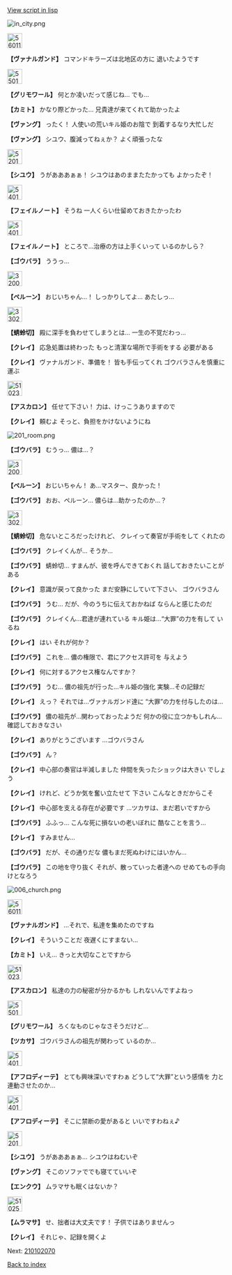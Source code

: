 [View script in lisp](../scripts/210102060.txt)

![in_city.png](../images/backgrounds/in_city.png)

<img src="../images/units/5601111.png" alt="5601111.png" height="34"/>

**【ヴァナルガンド】**
コマンドキラーズは北地区の方に
退いたようです

<img src="../images/units/5501711.png" alt="5501711.png" height="34"/>

**【グリモワール】**
何とか凌いだって感じね…
でも…

**【カミト】**
かなり際どかった…
兄貴達が来てくれて助かったよ

**【ヴァング】**
ったく！
人使いの荒いキル姫のお陰で
到着するなり大忙しだ

**【ヴァング】**
シユウ、腹減ってねぇか？
よく頑張ったな

<img src="../images/units/5201911.png" alt="5201911.png" height="34"/>

**【シユウ】**
うがあああぁぁ！
シユウはあのままたたかっても
よかったぞ！

<img src="../images/units/5401911.png" alt="5401911.png" height="34"/>

**【フェイルノート】**
そうね
一人くらい仕留めておきたかったわ

<img src="../images/units/5401911.png" alt="5401911.png" height="34"/>

**【フェイルノート】**
ところで…治療の方は上手くいって
いるのかしら？

**【ゴウバラ】**
ううっ…

<img src="../images/units/3200811.png" alt="3200811.png" height="34"/>

**【ペルーン】**
おじいちゃん…！
しっかりしてよ…
あたしっ…

<img src="../images/units/3302411.png" alt="3302411.png" height="34"/>

**【蜻蛉切】**
殿に深手を負わせてしまうとは…
一生の不覚だわっ…

**【クレイ】**
応急処置は終わった
もっと清潔な場所で手術をする
必要がある

**【クレイ】**
ヴァナルガンド、準備を！
皆も手伝ってくれ
ゴウバラさんを慎重に運ぶ

<img src="../images/units/5102311.png" alt="5102311.png" height="34"/>

**【アスカロン】**
任せて下さい！
力は、けっこうありますので

**【クレイ】**
頼むよ
そっと、負担をかけないようにね

![201_room.png](../images/backgrounds/201_room.png)

**【ゴウバラ】**
むうっ…
儂は…？

<img src="../images/units/3200811.png" alt="3200811.png" height="34"/>

**【ペルーン】**
おじいちゃん！
あ…マスター、良かった！

**【ゴウバラ】**
おお、ペルーン…
儂らは…助かったのか…？

<img src="../images/units/3302411.png" alt="3302411.png" height="34"/>

**【蜻蛉切】**
危ないところだったけれど、
クレイって奏官が手術をして
くれたの

**【ゴウバラ】**
クレイくんが…
そうか…

**【ゴウバラ】**
蜻蛉切…
すまんが、彼を呼んできておくれ
話しておきたいことがある

**【クレイ】**
意識が戻って良かった
まだ安静にしていて下さい、
ゴウバラさん

**【ゴウバラ】**
うむ…
だが、今のうちに伝えておかねば
ならんと感じたのだ

**【ゴウバラ】**
クレイくん…君達が連れている
キル姫は…“大罪”の力を有して
いるね

**【クレイ】**
はい
それが何か？

**【ゴウバラ】**
これを…
儂の権限で、君にアクセス許可を
与えよう

**【クレイ】**
何に対するアクセス権なんですか？

**【ゴウバラ】**
うむ…
儂の祖先が行った…キル姫の強化
実験…その記録だ

**【クレイ】**
えっ？
それでは…ヴァナルガンド達に
“大罪”の力を付与したのは…

**【ゴウバラ】**
儂の祖先が…関わっておったようだ
何かの役に立つかもしれん…
確認しておきなさい

**【クレイ】**
ありがとうございます
…ゴウバラさん

**【ゴウバラ】**
ん？

**【クレイ】**
中心部の奏官は半減しました
仲間を失ったショックは大きい
でしょう

**【クレイ】**
けれど、どうか気を奮い立たせて
下さい
こんなときだからこそ

**【クレイ】**
中心部を支える存在が必要です
…ツカサは、まだ若いですから

**【ゴウバラ】**
ふふっ…
こんな死に損ないの老いぼれに
酷なことを言う…

**【クレイ】**
すみません…

**【ゴウバラ】**
だが、その通りだな
儂もまだ死ぬわけにはいかん…

**【ゴウバラ】**
この地を守り抜く
それが、散っていった者達への
せめてもの手向けとなろう

![006_church.png](../images/backgrounds/006_church.png)

<img src="../images/units/5601111.png" alt="5601111.png" height="34"/>

**【ヴァナルガンド】**
…それで、私達を集めたのですね

**【クレイ】**
そういうことだ
夜遅くにすまない…

**【カミト】**
いえ…
きっと大切なことですから

<img src="../images/units/5102311.png" alt="5102311.png" height="34"/>

**【アスカロン】**
私達の力の秘密が分かるかも
しれないんですよねっ

<img src="../images/units/5501711.png" alt="5501711.png" height="34"/>

**【グリモワール】**
ろくなものじゃなさそうだけど…

**【ツカサ】**
ゴウバラさんの祖先が関わって
いるのか…

<img src="../images/units/5401311.png" alt="5401311.png" height="34"/>

**【アフロディーテ】**
とても興味深いですわぁ
どうして“大罪”という感情を
力と連動させたのか…

<img src="../images/units/5401311.png" alt="5401311.png" height="34"/>

**【アフロディーテ】**
そこに禁断の愛があると
いいですわねぇ♪

<img src="../images/units/5201911.png" alt="5201911.png" height="34"/>

**【シユウ】**
うがあああぁぁ…
シユウはねむいぞ

**【ヴァング】**
そこのソファででも寝てていいぞ

**【エンクウ】**
ムラマサも眠くはないか？

<img src="../images/units/5102511.png" alt="5102511.png" height="34"/>

**【ムラマサ】**
せ、拙者は大丈夫です！
子供ではありませんっ

**【クレイ】**
それじゃ、記録を開くよ

Next: [210102070](210102070.md)

[Back to index](index.md)

